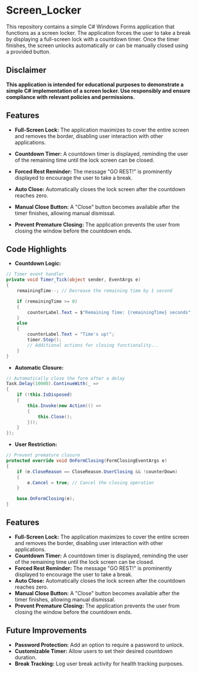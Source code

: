 # Screen_Locker
This repository contains a simple C# Windows Forms application that functions as a screen locker. The application forces the user to take a break by displaying a full-screen lock with a countdown timer. Once the timer finishes, the screen unlocks automatically or can be manually closed using a provided button.
## Disclaimer
**This application is intended for educational purposes to demonstrate a simple C# implementation of a screen locker. Use responsibly and ensure compliance with relevant policies and permissions.**
## Features
- **Full-Screen Lock:** The application maximizes to cover the entire screen and removes the border, disabling user interaction with other applications.

- **Countdown Timer:** A countdown timer is displayed, reminding the user of the remaining time until the lock screen can be closed.
- **Forced Rest Reminder:** The message "GO REST!" is prominently displayed to encourage the user to take a break.
- **Auto Close:** Automatically closes the lock screen after the countdown reaches zero.
- **Manual Close Button:** A "Close" button becomes available after the timer finishes, allowing manual dismissal.


- **Prevent Premature Closing:** The application prevents the user from closing the window before the countdown ends.
## Code Highlights
- **Countdown Logic:**  
```C#
// Timer event handler
private void Timer_Tick(object sender, EventArgs e)
{
    remainingTime--; // Decrease the remaining time by 1 second

    if (remainingTime >= 0)
    {
        counterLabel.Text = $"Remaining Time: {remainingTime} seconds";
    }
    else
    {
        counterLabel.Text = "Time's up!";
        timer.Stop();
        // Additional actions for closing functionality...
    }
}
```
- **Automatic Closure:**
```C#
// Automatically close the form after a delay
Task.Delay(10000).ContinueWith(_ =>
{
    if (!this.IsDisposed)
    {
        this.Invoke(new Action(() =>
        {
            this.Close();
        }));
    }
});
```
- **User Restriction:**
```C#
// Prevent premature closure
protected override void OnFormClosing(FormClosingEventArgs e)
{
    if (e.CloseReason == CloseReason.UserClosing && !counterDown)
    {
        e.Cancel = true; // Cancel the closing operation
    }

    base.OnFormClosing(e);
}
```
## Features
- **Full-Screen Lock:** The application maximizes to cover the entire screen and removes the border, disabling user interaction with other applications.
- **Countdown Timer:** A countdown timer is displayed, reminding the user of the remaining time until the lock screen can be closed.
- **Forced Rest Reminder:** The message "GO REST!" is prominently displayed to encourage the user to take a break.
- **Auto Close:** Automatically closes the lock screen after the countdown reaches zero.
- **Manual Close Button:** A "Close" button becomes available after the timer finishes, allowing manual dismissal.
- **Prevent Premature Closing:** The application prevents the user from closing the window before the countdown ends.
## Future Improvements
- **Password Protection:** Add an option to require a password to unlock.
- **Customizable Timer:** Allow users to set their desired countdown duration.
- **Break Tracking:** Log user break activity for health tracking purposes.
  
